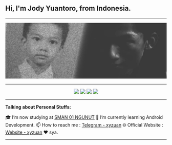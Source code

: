 <!-- Your title -->
## Hi, I'm Jody Yuantoro, from Indonesia.

---
<p align="center">
  <img src="https://raw.githubusercontent.com/xyzuan/xyzuan/master/mexyz.png"><br>
</p>

---
<p align="center">
<a href="https://github.com/xyzuan"> <img src="https://img.shields.io/badge/-Github-000?style=flat&logo=Github&logoColor=white" /></a>
<a href="https://www.instagram.com/jodyyuan"> <img src="https://img.shields.io/badge/-Instagram-c13584?style=flat&labelColor=c13584&logo=instagram&logoColor=white" /></a>
<a href="mailto:i.xyzuan@gmail.com"> <img src="https://img.shields.io/badge/-Gmail-c14438?style=flat&logo=Gmail&logoColor=white" /></a>
<a href="mailto:yuandy7.gamers@outlook.com"> <img src="https://img.shields.io/badge/-Outlook-0078D4?style=flat&logo=Microsoft-Outlook&logoColor=white" /></p></a>

---
<!-- Talking about you -->
**Talking about Personal Stuffs:**

🎓 I’m now studying at [SMAN 01 NGUNUT](https://sma-nusa.sch.id)
🌱 I’m currently learning Android Development.
📫 How to reach me : [Telegram - xyzuan](https://t.me/xyzuan)
🌐 Official Website : [Website - xyzuan](https://xyzuan.me)
❤️ sya.

---
